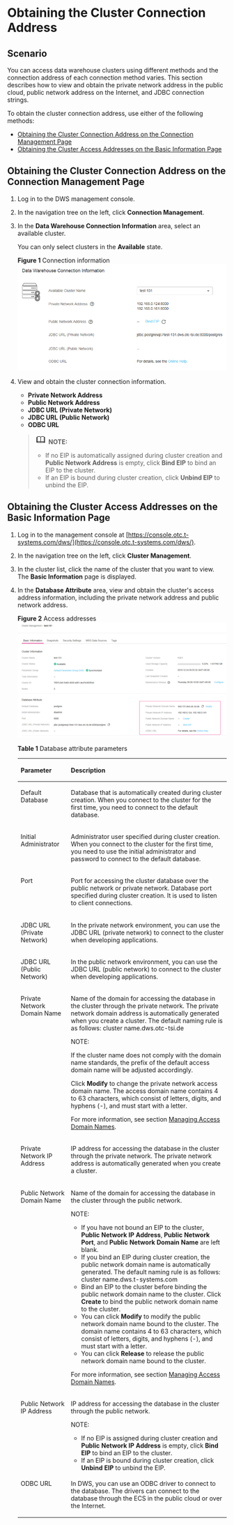 # Obtaining the Cluster Connection Address<a name="dws_01_0033"></a>

## Scenario<a name="section26616723151647"></a>

You can access data warehouse clusters using different methods and the connection address of each connection method varies. This section describes how to view and obtain the private network address in the public cloud, public network address on the Internet, and JDBC connection strings.

To obtain the cluster connection address, use either of the following methods:

-   [Obtaining the Cluster Connection Address on the Connection Management Page](#section5539467151713)
-   [Obtaining the Cluster Access Addresses on the Basic Information Page](#section149501253104810)

## Obtaining the Cluster Connection Address on the Connection Management Page<a name="section5539467151713"></a>

1.  Log in to the DWS management console.
2.  In the navigation tree on the left, click  **Connection Management**.
3.  In the  **Data Warehouse Connection Information**  area, select an available cluster.

    You can only select clusters in the  **Available**  state.

    **Figure  1**  Connection information<a name="fig14123111115591"></a>  
    ![](figures/connection-information.png "connection-information")

4.  View and obtain the cluster connection information.

    -   **Private Network Address**
    -   **Public Network Address**
    -   **JDBC URL \(Private Network\)**
    -   **JDBC URL \(Public Network\)**
    -   **ODBC URL**

    >![](public_sys-resources/icon-note.gif) **NOTE:**   
    >-   If no EIP is automatically assigned during cluster creation and  **Public Network Address**  is empty, click  **Bind EIP**  to bind an EIP to the cluster.   
    >-   If an EIP is bound during cluster creation, click  **Unbind EIP**  to unbind the EIP.   


## Obtaining the Cluster Access Addresses on the Basic Information Page<a name="section149501253104810"></a>

1.  Log in to the management console at  [https://console.otc.t-systems.com/dws/](https://console.otc.t-systems.com/dws/).
2.  In the navigation tree on the left, click  **Cluster Management**.
3.  In the cluster list, click the name of the cluster that you want to view. The  **Basic Information**  page is displayed.
4.  In the  **Database Attribute**  area, view and obtain the cluster's access address information, including the private network address and public network address.

    **Figure  2**  Access addresses<a name="fig114601558858"></a>  
    ![](figures/access-addresses.png "access-addresses")

    **Table  1**  Database attribute parameters

    <a name="table878289143910"></a>
    <table><thead align="left"><tr id="row107835915393"><th class="cellrowborder" valign="top" width="24%" id="mcps1.2.3.1.1"><p id="p77831797399"><a name="p77831797399"></a><a name="p77831797399"></a><strong id="b84235270692541"><a name="b84235270692541"></a><a name="b84235270692541"></a>Parameter</strong></p>
    </th>
    <th class="cellrowborder" valign="top" width="76%" id="mcps1.2.3.1.2"><p id="p137830993917"><a name="p137830993917"></a><a name="p137830993917"></a><strong id="b842352706181449"><a name="b842352706181449"></a><a name="b842352706181449"></a>Description</strong></p>
    </th>
    </tr>
    </thead>
    <tbody><tr id="row11404121572"><td class="cellrowborder" valign="top" width="24%" headers="mcps1.2.3.1.1 "><p id="p830515405276"><a name="p830515405276"></a><a name="p830515405276"></a>Default Database</p>
    </td>
    <td class="cellrowborder" valign="top" width="76%" headers="mcps1.2.3.1.2 "><p id="p10308184022711"><a name="p10308184022711"></a><a name="p10308184022711"></a>Database that is automatically created during cluster creation. When you connect to the cluster for the first time, you need to connect to the default database.</p>
    </td>
    </tr>
    <tr id="row1913311541965"><td class="cellrowborder" valign="top" width="24%" headers="mcps1.2.3.1.1 "><p id="p1955610197325"><a name="p1955610197325"></a><a name="p1955610197325"></a>Initial Administrator</p>
    </td>
    <td class="cellrowborder" valign="top" width="76%" headers="mcps1.2.3.1.2 "><p id="p1355601903215"><a name="p1355601903215"></a><a name="p1355601903215"></a>Administrator user specified during cluster creation. When you connect to the cluster for the first time, you need to use the initial administrator and password to connect to the default database.</p>
    </td>
    </tr>
    <tr id="row1083211501964"><td class="cellrowborder" valign="top" width="24%" headers="mcps1.2.3.1.1 "><p id="p193208401279"><a name="p193208401279"></a><a name="p193208401279"></a>Port</p>
    </td>
    <td class="cellrowborder" valign="top" width="76%" headers="mcps1.2.3.1.2 "><p id="p203223409278"><a name="p203223409278"></a><a name="p203223409278"></a>Port for accessing the cluster database over the public network or private network. Database port specified during cluster creation. It is used to listen to client connections.</p>
    </td>
    </tr>
    <tr id="row129517471462"><td class="cellrowborder" valign="top" width="24%" headers="mcps1.2.3.1.1 "><p id="p1945102733413"><a name="p1945102733413"></a><a name="p1945102733413"></a>JDBC URL (Private Network)</p>
    </td>
    <td class="cellrowborder" valign="top" width="76%" headers="mcps1.2.3.1.2 "><p id="p17451127133410"><a name="p17451127133410"></a><a name="p17451127133410"></a>In the private network environment, you can use the JDBC URL (private network) to connect to the cluster when developing applications.</p>
    </td>
    </tr>
    <tr id="row58581742162"><td class="cellrowborder" valign="top" width="24%" headers="mcps1.2.3.1.1 "><p id="p5340194014273"><a name="p5340194014273"></a><a name="p5340194014273"></a>JDBC URL (Public Network)</p>
    </td>
    <td class="cellrowborder" valign="top" width="76%" headers="mcps1.2.3.1.2 "><p id="p21271330356"><a name="p21271330356"></a><a name="p21271330356"></a>In the public network environment, you can use the JDBC URL (public network) to connect to the cluster when developing applications.</p>
    </td>
    </tr>
    <tr id="row1278775864518"><td class="cellrowborder" valign="top" width="24%" headers="mcps1.2.3.1.1 "><p id="p17422209466"><a name="p17422209466"></a><a name="p17422209466"></a>Private Network Domain Name</p>
    </td>
    <td class="cellrowborder" valign="top" width="76%" headers="mcps1.2.3.1.2 "><p id="p124255014619"><a name="p124255014619"></a><a name="p124255014619"></a>Name of the domain for accessing the database in the cluster through the private network. The private network domain address is automatically generated when you create a cluster. The default naming rule is as follows: cluster name.dws.otc-tsi.de</p>
    <div class="note" id="note144260547564"><a name="note144260547564"></a><a name="note144260547564"></a><span class="notetitle"> NOTE: </span><div class="notebody"><p id="p244575418567"><a name="p244575418567"></a><a name="p244575418567"></a>If the cluster name does not comply with the domain name standards, the prefix of the default access domain name will be adjusted accordingly.</p>
    </div></div>
    <p id="p342513044618"><a name="p342513044618"></a><a name="p342513044618"></a>Click <strong id="b84235270620162"><a name="b84235270620162"></a><a name="b84235270620162"></a>Modify</strong> to change the private network access domain name. The access domain name contains 4 to 63 characters, which consist of letters, digits, and hyphens (-), and must start with a letter.</p>
    <p id="p1389192415716"><a name="p1389192415716"></a><a name="p1389192415716"></a>For more information, see section <a href="managing-access-domain-names.md">Managing Access Domain Names</a>.</p>
    </td>
    </tr>
    <tr id="row197835916390"><td class="cellrowborder" valign="top" width="24%" headers="mcps1.2.3.1.1 "><p id="p177837983914"><a name="p177837983914"></a><a name="p177837983914"></a>Private Network IP Address</p>
    </td>
    <td class="cellrowborder" valign="top" width="76%" headers="mcps1.2.3.1.2 "><p id="p137832943917"><a name="p137832943917"></a><a name="p137832943917"></a>IP address for accessing the database in the cluster through the private network. The private network address is automatically generated when you create a cluster.</p>
    </td>
    </tr>
    <tr id="row16870618204610"><td class="cellrowborder" valign="top" width="24%" headers="mcps1.2.3.1.1 "><p id="p677962610462"><a name="p677962610462"></a><a name="p677962610462"></a>Public Network Domain Name</p>
    </td>
    <td class="cellrowborder" valign="top" width="76%" headers="mcps1.2.3.1.2 "><p id="p107841026134612"><a name="p107841026134612"></a><a name="p107841026134612"></a>Name of the domain for accessing the database in the cluster through the public network. </p>
    <div class="note" id="note8787132634615"><a name="note8787132634615"></a><a name="note8787132634615"></a><span class="notetitle"> NOTE: </span><div class="notebody"><a name="ul4787192618461"></a><a name="ul4787192618461"></a><ul id="ul4787192618461"><li>If you have not bound an EIP to the cluster, <span class="parmname" id="parmname769647905114214"><a name="parmname769647905114214"></a><a name="parmname769647905114214"></a><b>Public Network IP Address</b></span>, <span class="parmname" id="parmname769647905114221"><a name="parmname769647905114221"></a><a name="parmname769647905114221"></a><b>Public Network Port</b></span>, and <span class="parmname" id="parmname769647905114236"><a name="parmname769647905114236"></a><a name="parmname769647905114236"></a><b>Public Network Domain Name</b></span> are left blank.</li><li>If you bind an EIP during cluster creation, the public network domain name is automatically generated. The default naming rule is as follows: cluster name.dws.t-systems.com</li><li>Bind an EIP to the cluster before binding the public network domain name to the cluster. Click <span class="uicontrol" id="uicontrol299876375201943"><a name="uicontrol299876375201943"></a><a name="uicontrol299876375201943"></a><b>Create</b></span> to bind the public network domain name to the cluster.</li><li>You can click <span class="uicontrol" id="uicontrol56641847592555"><a name="uicontrol56641847592555"></a><a name="uicontrol56641847592555"></a><b>Modify</b></span> to modify the public network domain name bound to the cluster. The domain name contains 4 to 63 characters, which consist of letters, digits, and hyphens (-), and must start with a letter.</li><li>You can click <span class="uicontrol" id="uicontrol127106090692650"><a name="uicontrol127106090692650"></a><a name="uicontrol127106090692650"></a><b>Release</b></span> to release the public network domain name bound to the cluster.</li></ul>
    </div></div>
    <p id="p1017894116564"><a name="p1017894116564"></a><a name="p1017894116564"></a>For more information, see section <a href="managing-access-domain-names.md">Managing Access Domain Names</a>.</p>
    </td>
    </tr>
    <tr id="row16299125111411"><td class="cellrowborder" valign="top" width="24%" headers="mcps1.2.3.1.1 "><p id="p15299135164118"><a name="p15299135164118"></a><a name="p15299135164118"></a>Public Network IP Address</p>
    </td>
    <td class="cellrowborder" valign="top" width="76%" headers="mcps1.2.3.1.2 "><p id="p8299951174119"><a name="p8299951174119"></a><a name="p8299951174119"></a>IP address for accessing the database in the cluster through the public network. </p>
    <div class="note" id="note68025695012"><a name="note68025695012"></a><a name="note68025695012"></a><span class="notetitle"> NOTE: </span><div class="notebody"><a name="ul198032619509"></a><a name="ul198032619509"></a><ul id="ul198032619509"><li>If no EIP is assigned during cluster creation and <span class="parmname" id="parmname1997655969756_3"><a name="parmname1997655969756_3"></a><a name="parmname1997655969756_3"></a><b>Public Network IP Address</b></span> is empty, click <span class="parmname" id="parmname12531424949947_3"><a name="parmname12531424949947_3"></a><a name="parmname12531424949947_3"></a><b>Bind EIP</b></span> to bind an EIP to the cluster. </li><li>If an EIP is bound during cluster creation, click <span class="parmname" id="parmname13806863502"><a name="parmname13806863502"></a><a name="parmname13806863502"></a><b>Unbind EIP</b></span> to unbind the EIP. </li></ul>
    </div></div>
    </td>
    </tr>
    <tr id="row1816181020814"><td class="cellrowborder" valign="top" width="24%" headers="mcps1.2.3.1.1 "><p id="p13171110988"><a name="p13171110988"></a><a name="p13171110988"></a>ODBC URL</p>
    </td>
    <td class="cellrowborder" valign="top" width="76%" headers="mcps1.2.3.1.2 "><p id="p18199101889"><a name="p18199101889"></a><a name="p18199101889"></a>In DWS, you can use an ODBC driver to connect to the database. The drivers can connect to the database through the ECS in the public cloud or over the Internet.</p>
    </td>
    </tr>
    </tbody>
    </table>


